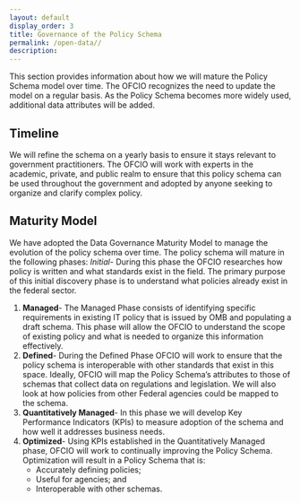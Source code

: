 ```yaml
---
layout: default
display_order: 3
title: Governance of the Policy Schema 
permalink: /open-data//
description: 
---
```

This section provides information about how we will mature the Policy Schema model over time.  The OFCIO recognizes the need to update the model on a regular basis.  As the Policy Schema becomes more widely used, additional data attributes will be added.  
## Timeline
We will refine the schema on a yearly basis to ensure it stays relevant to government practitioners. The OFCIO will work with experts in the academic, private, and public realm to ensure that this policy schema can be used throughout the government and adopted by anyone seeking to organize and clarify complex policy.

## Maturity Model
We have adopted the Data Governance Maturity Model to manage the evolution of the policy schema over time. The policy schema will mature in the following phases: 
*Initial*- During this phase the OFCIO researches how policy is written and what standards exist in the field. The primary purpose of this initial discovery phase is to understand what policies already exist in the federal sector.

1.  **Managed**- The Managed Phase consists of identifying specific requirements in existing IT policy that is issued by OMB and populating a draft schema. This phase will allow the OFCIO to understand the scope of existing policy and what is needed to organize this information effectively.
2.  **Defined**- During the Defined Phase OFCIO will work to ensure that the policy schema is interoperable with other standards that exist in this space. Ideally, OFCIO will map the Policy Schema’s attributes to those of schemas that collect data on regulations and legislation. We will also look at how policies from other Federal agencies could be mapped to the schema.
3.  **Quantitatively Managed**- In this phase we will develop Key Performance Indicators (KPIs) to measure adoption of the schema and how well it addresses business needs.
4.  **Optimized**- Using KPIs established in the Quantitatively Managed phase, OFCIO will work to continually improving the Policy Schema. Optimization will result in a Policy Schema that is:
    * Accurately defining policies; 
    * Useful for agencies; and 
    * Interoperable with other schemas.
